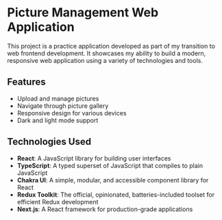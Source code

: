 # Picture Management Web Application

This project is a practice application developed as part of my transition to web frontend development. It showcases my ability to build a modern, responsive web application using a variety of technologies and tools.

## Features

- Upload and manage pictures
- Navigate through picture gallery
- Responsive design for various devices
- Dark and light mode support

## Technologies Used

- **React**: A JavaScript library for building user interfaces
- **TypeScript**: A typed superset of JavaScript that compiles to plain JavaScript
- **Chakra UI**: A simple, modular, and accessible component library for React
- **Redux Toolkit**: The official, opinionated, batteries-included toolset for efficient Redux development
- **Next.js**: A React framework for production-grade applications

